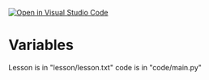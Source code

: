 [![Open in Visual Studio Code](https://classroom.github.com/assets/open-in-vscode-f059dc9a6f8d3a56e377f745f24479a46679e63a5d9fe6f495e02850cd0d8118.svg)](https://classroom.github.com/online_ide?assignment_repo_id=7417156&assignment_repo_type=AssignmentRepo)
# Variables
Lesson is in "lesson/lesson.txt"
code is in "code/main.py"

